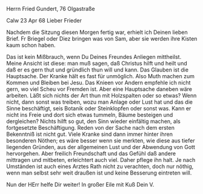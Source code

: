 Herrn Fried Gundert, 76 Olgastraße

 Calw 23 Apr 68
Lieber Frieder

Nachdem die Sitzung diesen Morgen fertig war, erhielt ich Deinen lieben Brief. Fr Briegel oder Diez bringen was von Sam, aber sie werden ihre Kisten kaum schon haben.

Das ist kein Mißbrauch, wenn Du Deines Freundes Anliegen mittheilst. Meine Ansicht ist diese: man muß sagen, daß Christus hilft und heilt und daß er es gern thut und gründlich thun will und kann. Das Glauben ist die Hauptsache. Der Kranke hält es fast für unmöglich. Also Muth machen zum Kommen und Bleiben bei Jesu. Das Knieen vor Andern empfehle ich nicht gern, wo viel Scheu vor Fremden ist. Aber eine Hauptsache daneben wäre arbeiten. Läßt sich nichts der Art thun mit Holzspalten oder so etwas? Wenn nicht, dann sonst was treiben, wozu man Anlage oder Lust hat und das die Sinne beschäftigt, seis Botanik oder Steinklopfen oder sonst was. Kann er nicht ins Freie und dort sich etwas tummeln, Bäume besteigen und dergleichen? Nichts hilft so gut, den Sinn wieder einfältig machen, als fortgesetzte Beschäftigung. Reden von der Sache nach dem ersten Bekenntniß ist nicht gut. Viele Kranke sind dann immer hinter ihren besonderen Nöthen; es wäre besser wenn sie merkten, wie diese aus tiefer liegenden Gründen, aus der allgemeinen Lust und der Abwendung von Gott hervorgehen. Aber freilich Freundschaft und das Gefühl daß andere mittragen und mitbeten, erleichtert auch viel. Daher pflege ihn halt. Je nach Umständen ist auch eines Arztes Rath nicht zu verachten, doch nur nöthig, wenn man selbst sehr weit draußen ist und keine Besserung eintreten will.

Nun der HErr helfe Dir weiter! In großer Eile
 mit Kuß Dein V.
